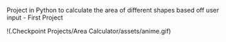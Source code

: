 Project in Python to calculate the area of different shapes based off user input - First Project

!(.Checkpoint Projects/Area Calculator/assets/anime.gif)
